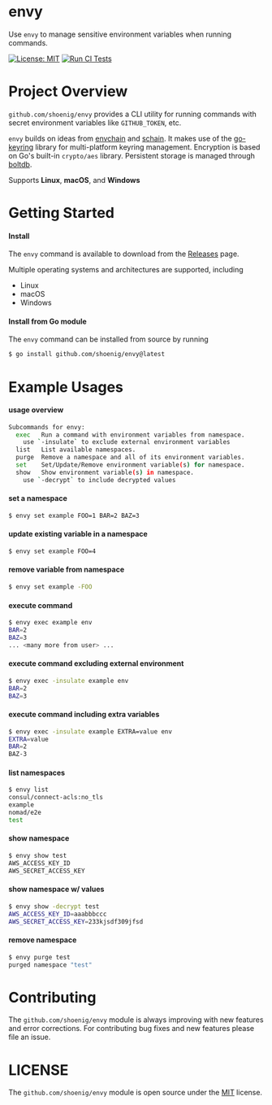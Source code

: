 envy
====

Use `envy` to manage sensitive environment variables when running commands.

[![License: MIT](https://img.shields.io/badge/License-MIT-yellow.svg)](https://opensource.org/licenses/MIT)
[![Run CI Tests](https://github.com/shoenig/envy/actions/workflows/ci.yaml/badge.svg)](https://github.com/shoenig/envy/actions/workflows/ci.yaml)

# Project Overview

`github.com/shoenig/envy` provides a CLI utility for running commands with secret
environment variables like `GITHUB_TOKEN`, etc.

`envy` builds on ideas from [envchain](https://github.com/sorah/envchain) and [schain](https://github.com/evanphx/schain).
It makes use of the [go-keyring](https://github.com/zalando/go-keyring) library for multi-platform keyring management.
Encryption is based on Go's built-in `crypto/aes` library.
Persistent storage is managed through [boltdb](https://github.com/etcd-io/bbolt).

Supports **Linux**, **macOS**, and **Windows**

# Getting Started

#### Install

The `envy` command is available to download from the [Releases](https://github.com/shoenig/envy/releases) page.

Multiple operating systems and architectures are supported, including

- Linux
- macOS
- Windows

#### Install from Go module

The `envy` command can be installed from source by running

```bash
$ go install github.com/shoenig/envy@latest
```

# Example Usages

#### usage overview

```bash
Subcommands for envy:
  exec   Run a command with environment variables from namespace.
    use `-insulate` to exclude external environment variables
  list   List available namespaces.
  purge  Remove a namespace and all of its environment variables.
  set    Set/Update/Remove environment variable(s) for namespace.
  show   Show environment variable(s) in namespace.
    use `-decrypt` to include decrypted values
```

#### set a namespace

```bash
$ envy set example FOO=1 BAR=2 BAZ=3
```

#### update existing variable in a namespace

```bash
$ envy set example FOO=4
```

#### remove variable from namespace

```bash
$ envy set example -FOO
```

#### execute command

```bash
$ envy exec example env
BAR=2
BAZ=3
... <many more from user> ...
```

#### execute command excluding external environment

```bash
$ envy exec -insulate example env
BAR=2
BAZ=3
```

#### execute command including extra variables

```bash
$ envy exec -insulate example EXTRA=value env
EXTRA=value
BAR=2
BAZ-3
```

#### list namespaces

```bash
$ envy list
consul/connect-acls:no_tls
example
nomad/e2e
test
```

#### show namespace

```bash
$ envy show test
AWS_ACCESS_KEY_ID
AWS_SECRET_ACCESS_KEY
```

#### show namespace w/ values

```bash
$ envy show -decrypt test
AWS_ACCESS_KEY_ID=aaabbbccc
AWS_SECRET_ACCESS_KEY=233kjsdf309jfsd
```

#### remove namespace

```bash
$ envy purge test
purged namespace "test"
```

# Contributing

The `github.com/shoenig/envy` module is always improving with new features
and error corrections. For contributing bug fixes and new features please file
an issue.

# LICENSE

The `github.com/shoenig/envy` module is open source under the [MIT](LICENSE) license.
